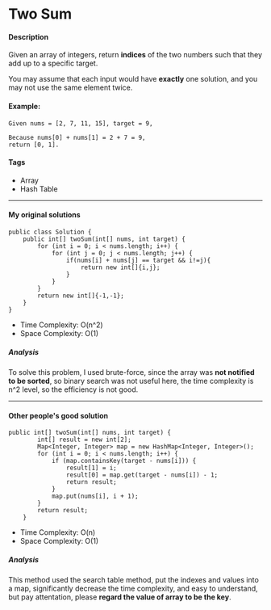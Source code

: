 # Two Sum

#### Description

Given an array of integers, return **indices** of the two numbers such that they add up to a specific target.

You may assume that each input would have **exactly** one solution, and you may not use the same element twice.

#### Example:
```
Given nums = [2, 7, 11, 15], target = 9,

Because nums[0] + nums[1] = 2 + 7 = 9,
return [0, 1].
```

#### Tags
* Array
* Hash Table

***

#### My original solutions

```
public class Solution {
    public int[] twoSum(int[] nums, int target) {
        for (int i = 0; i < nums.length; i++) {
            for (int j = 0; j < nums.length; j++) {
                if(nums[i] + nums[j] == target && i!=j){
                    return new int[]{i,j};
                }
            }
        }
        return new int[]{-1,-1};
    }
}
```
* Time Complexity: O(n^2)
* Space Complexity: O(1)

##### Analysis
To solve this problem, I used brute-force, since the array was **not notified to be sorted**, so binary search was not useful here, the time complexity is n^2 level, so the efficiency is not good.

***

#### Other people's good solution

```
public int[] twoSum(int[] nums, int target) {
        int[] result = new int[2];
        Map<Integer, Integer> map = new HashMap<Integer, Integer>();
        for (int i = 0; i < nums.length; i++) {
            if (map.containsKey(target - nums[i])) {
                result[1] = i;
                result[0] = map.get(target - nums[i]) - 1;
                return result;
            }
            map.put(nums[i], i + 1);
        }
        return result;
    }
```
* Time Complexity: O(n)
* Space Complexity: O(1)

##### Analysis
This method used the search table method, put the indexes and values into a map, significantly decrease the time complexity, and easy to understand, but pay attentation, please **regard the value of array to be the key**.

